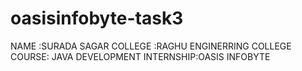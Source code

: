 # oasisinfobyte-task3
NAME :SURADA SAGAR
COLLEGE :RAGHU ENGINERRING COLLEGE
COURSE: JAVA DEVELOPMENT
INTERNSHIP:OASIS INFOBYTE
